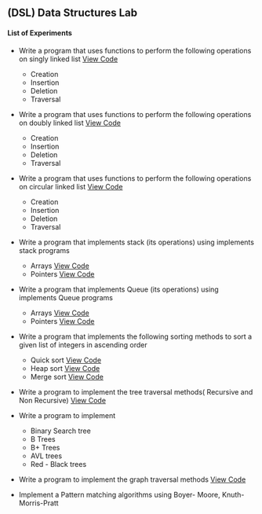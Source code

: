  ## (DSL) Data Structures Lab
#### List of Experiments

- Write a program that uses functions to perform the following operations on singly linked list [View Code](./DS1.c)
	- Creation 
	- Insertion 
	- Deletion 
	- Traversal 

- Write a program that uses functions to perform the following operations on doubly linked list [View Code](./DS2.c) 
	- Creation
	- Insertion
	- Deletion
	- Traversal

- Write a program that uses functions to perform the following operations on circular linked list [View Code](./DS3.c) 
	- Creation
	- Insertion
	- Deletion
	- Traversal

- Write a program that implements stack (its operations) using implements stack programs
	- Arrays [View Code](./DS4A.c)
	- Pointers [View Code](./DS4B.c)

- Write a program that implements Queue (its operations) using implements Queue programs
	- Arrays [View Code](./DS5A.c)
	- Pointers [View Code](./DS5B.c)

- Write a program that implements the following sorting methods to sort a given list of integers in ascending order

	- Quick sort [View Code](./DS6A.c)
	- Heap sort [View Code](./DS6B.c)
	- Merge sort [View Code](./DS6C.c)

- Write a program to implement the tree traversal methods( Recursive and Non Recursive) [View Code](./DS8.c)
- Write a program to implement

	- Binary Search tree
	- B Trees
	- B+ Trees
	- AVL trees
	- Red - Black trees

- Write a program to implement the graph traversal methods [View Code](./DS9.c)

- Implement a Pattern matching algorithms using Boyer- Moore, Knuth-Morris-Pratt